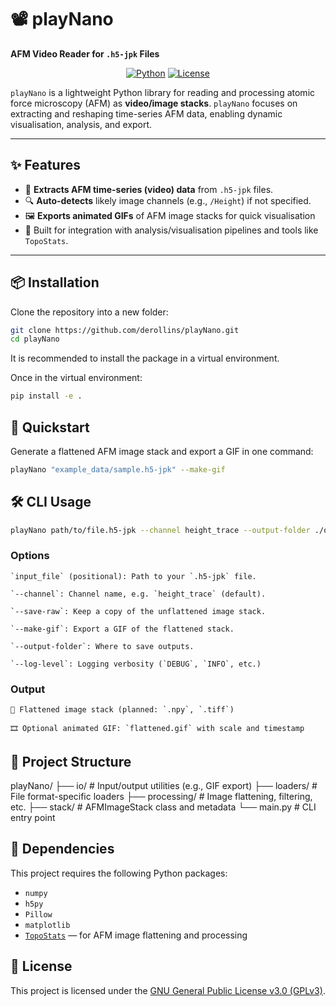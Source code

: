 # 📽️ playNano

**AFM Video Reader for `.h5-jpk` Files**

<div align="center">

[![Python](https://img.shields.io/badge/python-3.10%2B-blue)](https://www.python.org/)
[![License](https://img.shields.io/badge/license-GPLv3-blue)](LICENSE)

</div>

`playNano` is a lightweight Python library for reading and processing atomic force microscopy (AFM) as **video/image stacks**. `playNano` focuses on extracting and reshaping time-series AFM data, enabling dynamic visualisation, analysis, and export.

---

## ✨ Features

- 📂 **Extracts AFM time-series (video) data** from `.h5-jpk` files.
- 🔍 **Auto-detects** likely image channels (e.g., `/Height`) if not specified.
- 🖼️ **Exports animated GIFs** of AFM image stacks for quick visualisation
- 🧠 Built for integration with analysis/visualisation pipelines and tools like `TopoStats`.

---

## 📦 Installation

Clone the repository into a new folder:

```bash
git clone https://github.com/derollins/playNano.git
cd playNano
```

It is recommended to install the package in a virtual environment.

Once in the virtual environment:

```bash
pip install -e .
```

## 🚀 Quickstart
Generate a flattened AFM image stack and export a GIF in one command:
```bash
playNano "example_data/sample.h5-jpk" --make-gif
```
## 🛠️ CLI Usage

```bash
playNano path/to/file.h5-jpk --channel height_trace --output-folder ./output --save-raw --make-gif --log-level DEBUG
```

### Options

    `input_file` (positional): Path to your `.h5-jpk` file.

    `--channel`: Channel name, e.g. `height_trace` (default).

    `--save-raw`: Keep a copy of the unflattened image stack.

    `--make-gif`: Export a GIF of the flattened stack.

    `--output-folder`: Where to save outputs.

    `--log-level`: Logging verbosity (`DEBUG`, `INFO`, etc.)

### Output

    📂 Flattened image stack (planned: `.npy`, `.tiff`)

    🎞️ Optional animated GIF: `flattened.gif` with scale and timestamp

## 📁 Project Structure

playNano/
├── io/              # Input/output utilities (e.g., GIF export)
├── loaders/         # File format-specific loaders
├── processing/      # Image flattening, filtering, etc.
├── stack/           # AFMImageStack class and metadata
└── main.py          # CLI entry point


## 🧩 Dependencies

This project requires the following Python packages:

- `numpy` 
- `h5py` 
- `Pillow`
- `matplotlib`
- [`TopoStats`](https://github.com/AFM-SPM/TopoStats/) — for AFM image flattening and processing

## 📜 License

This project is licensed under the [GNU General Public License v3.0 (GPLv3)](https://www.gnu.org/licenses/gpl-3.0.html).
